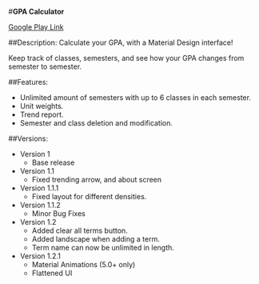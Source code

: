 #**GPA Calculator**

[Google Play Link](https://play.google.com/store/apps/details?id=com.shrimpwongton.gpacalculator)

##Description:
Calculate your GPA, with a Material Design interface!

Keep track of classes, semesters, and see how your GPA changes from semester to semester.

##Features:
- Unlimited amount of semesters with up to 6 classes in each semester.
- Unit weights.
- Trend report.
- Semester and class deletion and modification.

##Versions:
- Version 1  
  - Base release
- Version 1.1  
  - Fixed trending arrow, and about screen
- Version 1.1.1  
  - Fixed layout for different densities.
- Version 1.1.2  
  - Minor Bug Fixes
- Version 1.2  
  - Added clear all terms button.
  - Added landscape when adding a term.
  - Term name can now be unlimited in length.
- Version 1.2.1
  - Material Animations (5.0+ only)
  - Flattened UI




